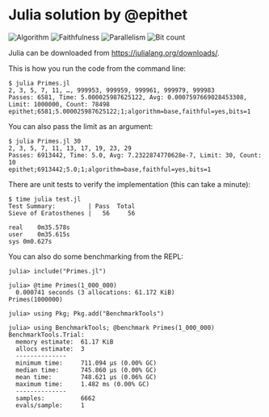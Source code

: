 # Julia solution by @epithet

![Algorithm](https://img.shields.io/badge/Algorithm-base-green)
![Faithfulness](https://img.shields.io/badge/Faithful-yes-green)
![Parallelism](https://img.shields.io/badge/Parallel-no-green)
![Bit count](https://img.shields.io/badge/Bits-1-green)

Julia can be downloaded from https://julialang.org/downloads/.

This is how you run the code from the command line:
```
$ julia Primes.jl
2, 3, 5, 7, 11, …, 999953, 999959, 999961, 999979, 999983
Passes: 6581, Time: 5.000025987625122, Avg: 0.0007597669028453308, Limit: 1000000, Count: 78498
epithet;6581;5.000025987625122;1;algorithm=base,faithful=yes,bits=1
```

You can also pass the limit as an argument:
```
$ julia Primes.jl 30
2, 3, 5, 7, 11, 13, 17, 19, 23, 29
Passes: 6913442, Time: 5.0, Avg: 7.2322874770628e-7, Limit: 30, Count: 10
epithet;6913442;5.0;1;algorithm=base,faithful=yes,bits=1
```

There are unit tests to verify the implementation (this can take a minute):
```
$ time julia test.jl 
Test Summary:         | Pass  Total
Sieve of Eratosthenes |   56     56

real	0m35.578s
user	0m35.615s
sys	0m0.627s
```

You can also do some benchmarking from the REPL:
```
julia> include("Primes.jl")

julia> @time Primes(1_000_000)
  0.000741 seconds (3 allocations: 61.172 KiB)
Primes(1000000)

julia> using Pkg; Pkg.add("BenchmarkTools")

julia> using BenchmarkTools; @benchmark Primes(1_000_000)
BenchmarkTools.Trial: 
  memory estimate:  61.17 KiB
  allocs estimate:  3
  --------------
  minimum time:     711.094 μs (0.00% GC)
  median time:      745.860 μs (0.00% GC)
  mean time:        748.621 μs (0.06% GC)
  maximum time:     1.482 ms (0.00% GC)
  --------------
  samples:          6662
  evals/sample:     1
```
